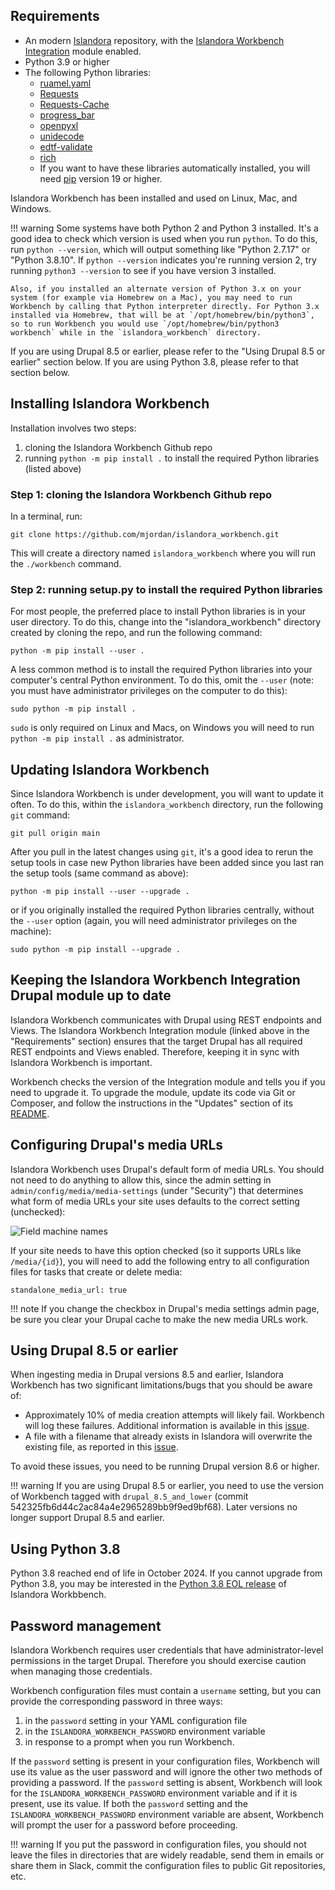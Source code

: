 ## Requirements

* An modern [Islandora](https://islandora.ca/) repository, with the [Islandora Workbench Integration](https://github.com/mjordan/islandora_workbench_integration) module enabled.
* Python 3.9 or higher
* The following Python libraries:
    * [ruamel.yaml](https://yaml.readthedocs.io/en/latest/index.html)
    * [Requests](https://2.python-requests.org/en/master/)
    * [Requests-Cache](https://pypi.org/project/requests-cache/)
    * [progress_bar](https://pypi.org/project/progress_bar/)
    * [openpyxl](https://pypi.org/project/openpyxl/)
    * [unidecode](https://pypi.org/project/Unidecode/)
    * [edtf-validate](https://pypi.org/project/edtf-validate/)
    * [rich](https://pypi.org/project/rich/)
    * If you want to have these libraries automatically installed, you will need [pip](https://pypi.org/project/pip/) version 19 or higher.

Islandora Workbench has been installed and used on Linux, Mac, and Windows.

!!! warning
    Some systems have both Python 2 and Python 3 installed. It's a good idea to check which version is used when you run `python`. To do this, run `python --version`, which will output something like "Python 2.7.17" or "Python 3.8.10". If `python --version` indicates you're running version 2, try running `python3 --version` to see if you have version 3 installed.

    Also, if you installed an alternate version of Python 3.x on your system (for example via Homebrew on a Mac), you may need to run Workbench by calling that Python interpreter directly. For Python 3.x installed via Homebrew, that will be at `/opt/homebrew/bin/python3`, so to run Workbench you would use `/opt/homebrew/bin/python3 workbench` while in the `islandora_workbench` directory.

If you are using Drupal 8.5 or earlier, please refer to the "Using Drupal 8.5 or earlier" section below. If you are using Python 3.8, please refer to that section below.

## Installing Islandora Workbench

Installation involves two steps:

1. cloning the Islandora Workbench Github repo
1. running `python -m pip install .` to install the required Python libraries (listed above)

### Step 1: cloning the Islandora Workbench Github repo

In a terminal, run:

`git clone https://github.com/mjordan/islandora_workbench.git`

This will create a directory named `islandora_workbench` where you will run the `./workbench` command.

### Step 2: running setup.py to install the required Python libraries

For most people, the preferred place to install Python libraries is in your user directory. To do this, change into the "islandora_workbench" directory created by cloning the repo, and run the following command:

`python -m pip install --user .`

A less common method is to install the required Python libraries into your computer's central Python environment. To do this, omit the `--user` (note: you must have administrator privileges on the computer to do this):

`sudo python -m pip install .`

`sudo` is only required on Linux and Macs, on Windows you will need to run `python -m pip install .` as administrator.

## Updating Islandora Workbench

Since Islandora Workbench is under development, you will want to update it often. To do this, within the `islandora_workbench` directory, run the following `git` command:

`git pull origin main`

After you pull in the latest changes using `git`, it's a good idea to rerun the setup tools in case new Python libraries have been added since you last ran the setup tools (same command as above):

`python -m pip install --user --upgrade .`

or if you originally installed the required Python libraries centrally, without the `--user` option (again, you will need administrator privileges on the machine):

`sudo python -m pip install --upgrade .`

## Keeping the Islandora Workbench Integration Drupal module up to date

Islandora Workbench communicates with Drupal using REST endpoints and Views. The Islandora Workbench Integration module (linked above in the "Requirements" section) ensures that the target Drupal has all required REST endpoints and Views enabled. Therefore, keeping it in sync with Islandora Workbench is important.

Workbench checks the version of the Integration module and tells you if you need to upgrade it. To upgrade the module, update its code via Git or Composer, and follow the instructions in the "Updates" section of its [README](https://github.com/mjordan/islandora_workbench_integration/blob/main/README.md).

## Configuring Drupal's media URLs

Islandora Workbench uses Drupal's default form of media URLs. You should not need to do anything to allow this, since the admin setting in `admin/config/media/media-settings` (under "Security") that determines what form of media URLs your site uses defaults to the correct setting (unchecked):

![Field machine names](images/standalone_media_url_setting.png)

If your site needs to have this option checked (so it supports URLs like `/media/{id}`), you will need to add the following entry to all configuration files for tasks that create or delete media:

`standalone_media_url: true`

!!! note
    If you change the checkbox in Drupal's media settings admin page, be sure you clear your Drupal cache to make the new media URLs work.

## Using Drupal 8.5 or earlier

When ingesting media in Drupal versions 8.5 and earlier, Islandora Workbench has two significant limitations/bugs that you should be aware of:

* Approximately 10% of media creation attempts will likely fail. Workbench will log these failures. Additional information is available in this [issue](https://github.com/Islandora/documentation/issues/1481).
* A file with a filename that already exists in Islandora will overwrite the existing file, as reported in this [issue](https://github.com/Islandora/documentation/issues/1790).

To avoid these issues, you need to be running Drupal version 8.6 or higher.

!!! warning
    If you are using Drupal 8.5 or earlier, you need to use the version of Workbench tagged with `drupal_8.5_and_lower` (commit 542325fb6d44c2ac84a4e2965289bb9f9ed9bf68). Later versions no longer support Drupal 8.5 and earlier.

## Using Python 3.8

Python 3.8 reached end of life in October 2024. If you cannot upgrade from Python 3.8, you may be interested in the [Python 3.8 EOL release](https://github.com/mjordan/islandora_workbench/releases/tag/python38eol) of Islandora Workbbench.

## Password management

Islandora Workbench requires user credentials that have administrator-level permissions in the target Drupal. Therefore you should exercise caution when managing those credentials.

Workbench configuration files must contain a `username` setting, but you can provide the corresponding password in three ways:

1. in the `password` setting in your YAML configuration file
1. in the `ISLANDORA_WORKBENCH_PASSWORD` environment variable
1. in response to a prompt when you run Workbench.

If the `password` setting is present in your configuration files, Workbench will use its value as the user password and will ignore the other two methods of providing a password. If the `password` setting is absent, Workbench will look for the `ISLANDORA_WORKBENCH_PASSWORD` environment variable and if it is present, use its value. If both the `password` setting and the `ISLANDORA_WORKBENCH_PASSWORD` environment variable are absent, Workbench will prompt the user for a password before proceeding.

!!! warning
    If you put the password in configuration files, you should not leave the files in directories that are widely readable, send them in emails or share them in Slack, commit the configuration files to public Git repositories, etc.

